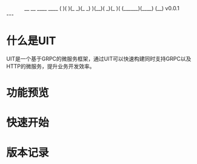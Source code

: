 <center>
  __  __  ____  ____ 
 (  )(  )(_  _)(_  _)
  )(__)(  _)(_   )(  
 (______)(____) (__)  v0.0.1
</center>
---

# 什么是UIT

UIT是一个基于GRPC的微服务框架，通过UIT可以快速构建同时支持GRPC以及HTTP的微服务，提升业务开发效率。

# 功能预览

# 快速开始

# 版本记录